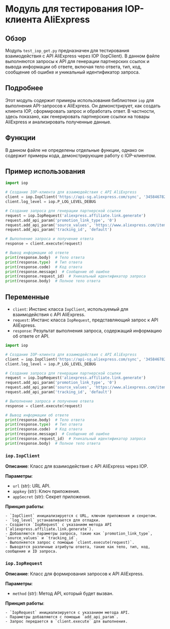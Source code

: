 # Модуль для тестирования IOP-клиента AliExpress

## Обзор

Модуль `test_iop_get.py` предназначен для тестирования взаимодействия с API AliExpress через IOP (IopClient). В данном файле выполняются запросы к API для генерации партнерских ссылок и вывода информации об ответе, включая тело ответа, тип, код, сообщение об ошибке и уникальный идентификатор запроса.

## Подробнее

Этот модуль содержит примеры использования библиотеки `iop` для выполнения API-запросов к AliExpress. Он демонстрирует, как создать клиента IOP, сформировать запрос и обработать ответ. В частности, здесь показано, как генерировать партнерские ссылки на товары AliExpress и анализировать полученные данные.

## Функции

В данном файле не определены отдельные функции, однако он содержит примеры кода, демонстрирующие работу с IOP-клиентом.

## Пример использования

```python
import iop

# Создание IOP-клиента для взаимодействия с API AliExpress
client = iop.IopClient('https://api-sg.aliexpress.com/sync', '345846782', 'e1b26aac391d1bc3987732af93eb26aabc391d187732af93')
client.log_level = iop.P_LOG_LEVEL_DEBUG

# Создание запроса для генерации партнерской ссылки
request = iop.IopRequest('aliexpress.affiliate.link.generate')
request.add_api_param('promotion_link_type', '0')
request.add_api_param('source_values', 'https://www.aliexpress.com/item/1005005058280371.html')
request.add_api_param('tracking_id', 'default')

# Выполнение запроса и получение ответа
response = client.execute(request)

# Вывод информации об ответе
print(response.body)  # Тело ответа
print(response.type)  # Тип ответа
print(response.code)  # Код ответа
print(response.message)  # Сообщение об ошибке
print(response.request_id)  # Уникальный идентификатор запроса
print(response.body)  # Полное тело ответа
```

## Переменные

- `client`: Инстанс класса `IopClient`, используемый для взаимодействия с API AliExpress.
- `request`: Инстанс класса `IopRequest`, представляющий запрос к API AliExpress.
- `response`: Результат выполнения запроса, содержащий информацию об ответе от API.

```python
import iop

# Создание IOP-клиента для взаимодействия с API AliExpress
client = iop.IopClient('https://api-sg.aliexpress.com/sync', '345846782', 'e1b26aac391d1bc3987732af93eb26aabc391d187732af93')
client.log_level = iop.P_LOG_LEVEL_DEBUG

# Создание запроса для генерации партнерской ссылки
request = iop.IopRequest('aliexpress.affiliate.link.generate')
request.add_api_param('promotion_link_type', '0')
request.add_api_param('source_values', 'https://www.aliexpress.com/item/1005005058280371.html')
request.add_api_param('tracking_id', 'default')

# Выполнение запроса и получение ответа
response = client.execute(request)

# Вывод информации об ответе
print(response.body)  # Тело ответа
print(response.type)  # Тип ответа
print(response.code)  # Код ответа
print(response.message)  # Сообщение об ошибке
print(response.request_id)  # Уникальный идентификатор запроса
print(response.body)  # Полное тело ответа
```

### `iop.IopClient`

   **Описание**: Класс для взаимодействия с API AliExpress через IOP.

   **Параметры**:
   - `url` (str): URL API.
   - `appkey` (str): Ключ приложения.
   - `appSecret` (str): Секрет приложения.

   **Принцип работы**:

    - `IopClient` инициализируется с URL, ключом приложения и секретом.
    - `log_level` устанавливается для отладки.
    - Создается `IopRequest` с указанием метода API (`aliexpress.affiliate.link.generate`).
    - Добавляются параметры запроса, такие как `promotion_link_type`, `source_values` и `tracking_id`.
    - Выполняется запрос с помощью `client.execute(request)`.
    - Выводятся различные атрибуты ответа, такие как тело, тип, код, сообщение и ID запроса.

### `iop.IopRequest`

   **Описание**: Класс для формирования запросов к API AliExpress.

   **Параметры**:
   - `method` (str): Метод API, который будет вызван.

   **Принцип работы**:

    - `IopRequest` инициализируется с указанием метода API.
    - Параметры добавляются с помощью `add_api_param`.
    - Запрос передается в `client.execute` для выполнения.